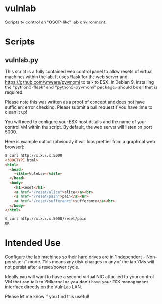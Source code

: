 # vulnlab
Scripts to control an "OSCP-like" lab environment.

# Scripts

## vulnlab.py

This script is a fully contained web control panel to allow resets of virtual machines within the lab. It uses Flask for the web server and https://github.com/vmware/pyvmomi to talk to ESX. In Debian 9, installing the "python3-flask" and "python3-pyvmomi" packages should be all that is required.

Please note this was written as a proof of concept and does not have sufficient error checking. Please submit a pull request if you have time to clean it up!

You will need to configure your ESX host details and the name of your control VM within the script. By default, the web server will listen on port 5000.

Here is example output (obviously it will look prettier from a graphical web browser):

```html
$ curl http://x.x.x.x:5000
<!DOCTYPE html>
<html>
  <head>
    <title>VulnLab</title>
  </head>
  <body>
    <h1>Reset</h1>
    <a href="/reset/alice">alice</a><br>
    <a href="/reset/pain">pain</a><br>
    <a href="/reset/sufferance">sufferance</a><br>
  </body>
</html>

$ curl http://x.x.x.x:5000/reset/pain
OK
```

# Intended Use

Configure the lab machines so their hard drives are in "Independent - Non-persistent" mode. This means any disk changes to any of the lab VMs will not persist after a reset/power cycle.

Ideally you will want to have a second virtual NIC attached to your control VM that can talk to VMkernel so you don't have your ESX management interface directly on the VulnLab LAN.

Please let me know if you find this useful!
